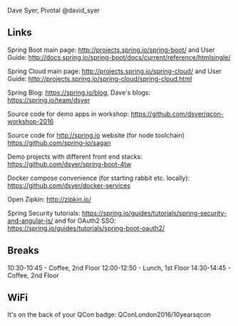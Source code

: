Dave Syer, Pivotal
@david_syer

## Links

Spring Boot main page: http://projects.spring.io/spring-boot/ and User
Guide:
http://docs.spring.io/spring-boot/docs/current/reference/htmlsingle/

Spring Cloud main page: http://projects.spring.io/spring-cloud/ and
User Guide: http://projects.spring.io/spring-cloud/spring-cloud.html

Spring Blog: https://spring.io/blog, Dave's blogs:
https://spring.io/team/dsyer

Source code for demo apps in workshop:
https://github.com/dsyer/qcon-workshop-2016

Source code for http://spring.io website (for node toolchain)
https://github.com/spring-io/sagan

Demo projects with different front end stacks:
https://github.com/dsyer/spring-boot-4tw

Docker compose convenience (for starting rabbit etc. locally):
https://github.com/dsyer/docker-services

Open Zipkin: http://zipkin.io/

Spring Security tutorials:
https://spring.io/guides/tutorials/spring-security-and-angular-js/ and
for OAuth2 SSO: https://spring.io/guides/tutorials/spring-boot-oauth2/

## Breaks

10:30-10:45 - Coffee, 2nd Floor
12:00-12:50 - Lunch, 1st Floor
14:30-14:45 - Coffee, 2nd Floor

## WiFi

It's on the back of your QCon badge: QConLondon2016/10yearsqcon
